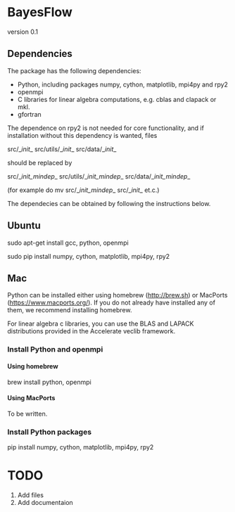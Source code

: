 BayesFlow
========
version 0.1

Dependencies
------------------
The package has the following dependencies:
- Python, including packages numpy, cython, matplotlib, mpi4py and rpy2
- openmpi
- C libraries for linear algebra computations, e.g. cblas and clapack or mkl. 
- gfortran

The dependence on rpy2 is not needed for core functionality, and if installation without this dependency is wanted, files

src/\__init__ 
src/utils/\__init__
src/data/\__init__

should be replaced by

src/\__init_mindep__
src/utils/\__init_mindep__
src/data/\__init_mindep__

(for example do mv src/\__init_mindep__ src/\__init__ et.c.)

The dependecies can be obtained by following the instructions below.

Ubuntu
-----------

sudo apt-get install gcc, python, openmpi

sudo pip install numpy, cython, matplotlib, mpi4py, rpy2

Mac
----------------
Python can be installed either using homebrew (http://brew.sh) or MacPorts (https://www.macports.org/). If you do not already have installed any of them, we recommend installing homebrew.

For linear algebra c libraries, you can use the BLAS and LAPACK distributions provided in the Accelerate veclib framework.

### Install Python and openmpi

#### Using homebrew

brew install python, openmpi

#### Using MacPorts

To be written.

### Install Python packages

pip install numpy, cython, matplotlib, mpi4py, rpy2



TODO
=====
1. Add files
2. Add documentaion 






